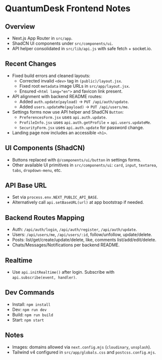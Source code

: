 # QuantumDesk Frontend Notes

## Overview
- Next.js App Router in `src/app`.
- ShadCN UI components under `src/components/ui`.
- API helper consolidated in `src/lib/api.js` with safe fetch + socket.io.

## Recent Changes
- Fixed build errors and cleaned layouts:
  - Corrected invalid `<dev>` tag in `(public)/layout.jsx`.
  - Fixed root `metadata` image URLs in `src/app/layout.jsx`.
  - Ensured `<html lang="en">` and favicon link present.
- API alignment with backend README routes:
  - Added `auth.update(payload)` -> `PUT /api/auth/update`.
  - Added `users.updateMe(payload)` -> `PUT /api/users/me`.
- Settings forms now use API helper and ShadCN `Button`:
  - `PreferencesForm.jsx` uses `api.auth.update`.
  - `ProfileInfo.jsx` uses `api.auth.getProfile` + `api.users.updateMe`.
  - `SecurityForm.jsx` uses `api.auth.update` for password change.
- Landing page now includes an accessible `<h1>`.

## UI Components (ShadCN)
- Buttons replaced with `@/components/ui/button` in settings forms.
- Other available UI primitives in `src/components/ui`: `card`, `input`, `textarea`, `tabs`, `dropdown-menu`, etc.

## API Base URL
- Set via `process.env.NEXT_PUBLIC_API_BASE`.
- Alternatively call `api.setBaseURL(url)` at app bootstrap if needed.

## Backend Routes Mapping
- Auth: `/api/auth/login`, `/api/auth/register`, `/api/auth/update`.
- Users: `/api/users/me`, `/api/users/:id`, follow/unfollow, update/delete.
- Posts: list/get/create/update/delete, like, comments list/add/edit/delete.
- Chats/Messages/Notifications per backend README.

## Realtime
- Use `api.initRealtime()` after login. Subscribe with `api.subscribe(event, handler)`.

## Dev Commands
- Install: `npm install`
- Dev: `npm run dev`
- Build: `npm run build`
- Start: `npm start`

## Notes
- Images: domains allowed via `next.config.mjs` (`cloudinary`, `unsplash`).
- Tailwind v4 configured in `src/app/globals.css` and `postcss.config.mjs`.
